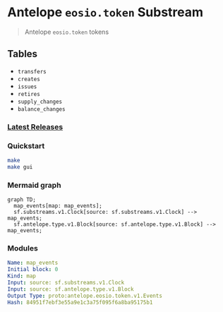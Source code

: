 # Antelope `eosio.token` Substream

> Antelope `eosio.token` tokens

## Tables

- `transfers`
- `creates`
- `issues`
- `retires`
- `supply_changes`
- `balance_changes`

### [Latest Releases](https://github.com/pinax-network/substreams-antelope-tokens/releases)

### Quickstart

```bash
make
make gui
```

### Mermaid graph

```mermaid
graph TD;
  map_events[map: map_events];
  sf.substreams.v1.Clock[source: sf.substreams.v1.Clock] --> map_events;
  sf.antelope.type.v1.Block[source: sf.antelope.type.v1.Block] --> map_events;
```

### Modules

```yaml
Name: map_events
Initial block: 0
Kind: map
Input: source: sf.substreams.v1.Clock
Input: source: sf.antelope.type.v1.Block
Output Type: proto:antelope.eosio.token.v1.Events
Hash: 84951f7ebf3e55a9e1c3a75f095f6a8ba95175b1
```
